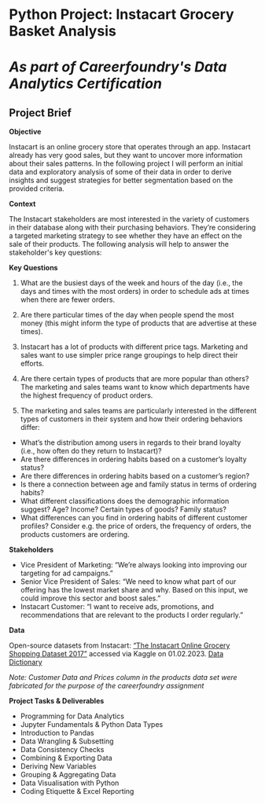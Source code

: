 # Python Project: Instacart Grocery Basket Analysis
# *As part of Careerfoundry's Data Analytics Certification*

## Project Brief

**Objective**

Instacart is an online grocery store that operates through an app. Instacart already has very good sales, but they
want to uncover more information about their sales patterns. In the following project I will perform an initial data and exploratory analysis of some of their data in order
to derive insights and suggest strategies for better segmentation based on the provided criteria.

**Context**

The Instacart stakeholders are most interested in the variety of customers in their database along with their purchasing behaviors. 
They’re considering a targeted marketing strategy to see whether they have an effect on the sale of their products.
The following analysis will help to answer the stakeholder's key questions:

**Key Questions**

1. What are the busiest days of the week and hours of the day (i.e., the days and times with the most orders) in order to schedule ads at
times when there are fewer orders.

2. Are there particular times of the day when people spend the most money (this might inform the type of products that are advertise at these times).
  
3. Instacart has a lot of products with different price tags. Marketing and sales want to use simpler price range groupings to help direct their efforts.

4. Are there certain types of products that are more popular than others? The marketing and sales teams want to know which departments have the highest frequency of product orders.

5. The marketing and sales teams are particularly interested in the different types of customers in their system and how their ordering behaviors differ:
- What’s the distribution among users in regards to their brand loyalty (i.e., how often do they return to Instacart)?
- Are there differences in ordering habits based on a customer’s loyalty status?
- Are there differences in ordering habits based on a customer’s region?
- Is there a connection between age and family status in terms of ordering habits?
- What different classifications does the demographic information suggest? Age? Income? Certain types of goods? Family status?
- What differences can you find in ordering habits of different customer profiles? Consider e.g. the price of orders, the frequency of orders, the products customers are ordering.

**Stakeholders**

- Vice President of Marketing: “We’re always looking into improving our targeting for ad campaigns.”
- Senior Vice President of Sales: “We need to know what part of our offering has the lowest market share and why. Based on this input, we could improve this sector and
boost sales.”
- Instacart Customer: “I want to receive ads, promotions, and recommendations that are relevant to the products I order regularly.”

**Data**

Open-source datasets from Instacart: [“The Instacart Online Grocery Shopping Dataset 2017”](www.instacart.com/datasets/grocery-shopping-2017) accessed via Kaggle on 01.02.2023.
[Data Dictionary](https://gist.github.com/jeremystan/c3b39d947d9b88b3ccff3147dbcf6c6b) 

*Note: Customer Data and Prices column in the products data set were fabricated for the purpose of the careerfoundry assignment*

**Project Tasks & Deliverables**

- Programming for Data Analytics
- Jupyter Fundamentals & Python Data Types
- Introduction to Pandas
- Data Wrangling & Subsetting
- Data Consistency Checks
- Combining & Exporting Data
- Deriving New Variables
- Grouping & Aggregating Data
- Data Visualisation with Python
- Coding Etiquette & Excel Reporting
